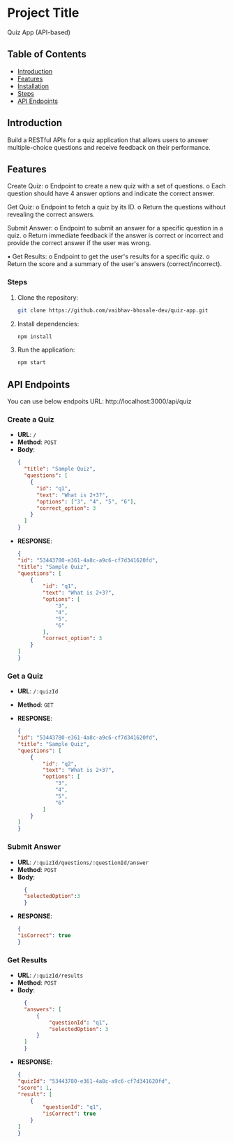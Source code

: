 # Project Title
Quiz App (API-based)
## Table of Contents
- [Introduction](#introduction)
- [Features](#features)
- [Installation](#installation)
- [Steps](#steps)
- [API Endpoints](#api-endpoints)

## Introduction
Build a RESTful APIs for a quiz application that allows users to answer multiple-choice
questions and receive feedback on their performance.

## Features
Create Quiz:
o Endpoint to create a new quiz with a set of questions.
o Each question should have 4 answer options and indicate the correct
answer.

Get Quiz:
o Endpoint to fetch a quiz by its ID.
o Return the questions without revealing the correct answers.

Submit Answer:
o Endpoint to submit an answer for a specific question in a quiz.
o Return immediate feedback if the answer is correct or incorrect and provide
the correct answer if the user was wrong.

• Get Results:
o Endpoint to get the user's results for a specific quiz.
o Return the score and a summary of the user's answers (correct/incorrect).

### Steps
1. Clone the repository:
    ```bash
    git clone https://github.com/vaibhav-bhosale-dev/quiz-app.git
    ```
2. Install dependencies:
    ```bash
    npm install
    ```
3. Run the application:
    ```bash
    npm start
    ```



## API Endpoints
You can use below endpoits 
URL: http://localhost:3000/api/quiz
### Create a Quiz
- **URL**: `/`
- **Method**: `POST`
- **Body**:
  ```json
  {
    "title": "Sample Quiz",
    "questions": [
      {
        "id": "q1",
        "text": "What is 2+3?",
        "options": ["3", "4", "5", "6"],
        "correct_option": 3
      }
    ]
  }

- **RESPONSE**:
    ```json
    {
    "id": "53443780-e361-4a8c-a9c6-cf7d341620fd",
    "title": "Sample Quiz",
    "questions": [
        {
            "id": "q1",
            "text": "What is 2+3?",
            "options": [
                "3",
                "4",
                "5",
                "6"
            ],
            "correct_option": 3
        }
    ]
    }
### Get a Quiz
- **URL**: `/:quizId`
- **Method**: `GET`

- **RESPONSE**:
    ```json
    {
    "id": "53443780-e361-4a8c-a9c6-cf7d341620fd",
    "title": "Sample Quiz",
    "questions": [
        {
            "id": "q2",
            "text": "What is 2+3?",
            "options": [
                "3",
                "4",
                "5",
                "6"
            ]
        }
    ]
    }
### Submit Answer
- **URL**: `/:quizId/questions/:questionId/answer`
- **Method**: `POST`
- **Body**:
  ```json
    {
    "selectedOption":3
    }

- **RESPONSE**:
    ```json
    {
    "isCorrect": true
    }
### Get Results
- **URL**: `/:quizId/results`
- **Method**: `POST`
- **Body**:
  ```json
    {
    "answers": [
        {
            "questionId": "q1",
            "selectedOption": 3
        }
    ]
    }

- **RESPONSE**:
    ```json
    {
    "quizId": "53443780-e361-4a8c-a9c6-cf7d341620fd",
    "score": 1,
    "result": [
        {
            "questionId": "q1",
            "isCorrect": true
        }
    ]
    }
